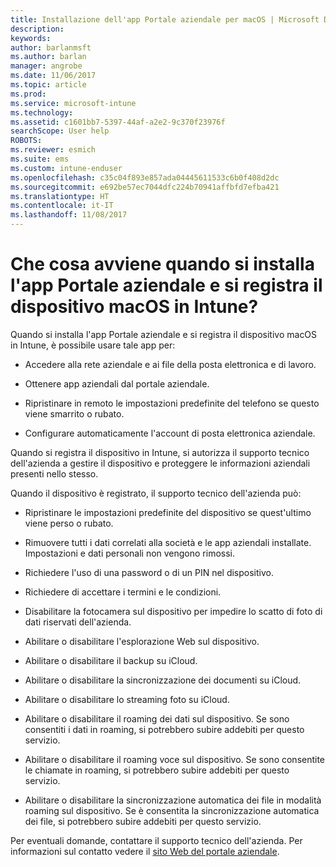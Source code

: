 ```yaml
---
title: Installazione dell'app Portale aziendale per macOS | Microsoft Docs
description: 
keywords: 
author: barlanmsft
ms.author: barlan
manager: angrobe
ms.date: 11/06/2017
ms.topic: article
ms.prod: 
ms.service: microsoft-intune
ms.technology: 
ms.assetid: c1601bb7-5397-44af-a2e2-9c370f23976f
searchScope: User help
ROBOTS: 
ms.reviewer: esmich
ms.suite: ems
ms.custom: intune-enduser
ms.openlocfilehash: c35c04f893e857ada04445611533c6b0f408d2dc
ms.sourcegitcommit: e692be57ec7044dfc224b70941affbfd7efba421
ms.translationtype: HT
ms.contentlocale: it-IT
ms.lasthandoff: 11/08/2017
---
```

# <a name="what-happens-if-you-install-the-company-portal-app-and-enroll-your-macos-device-in-intune"></a>Che cosa avviene quando si installa l'app Portale aziendale e si registra il dispositivo macOS in Intune?

Quando si installa l'app Portale aziendale e si registra il dispositivo macOS in Intune, è possibile usare tale app per:

-   Accedere alla rete aziendale e ai file della posta elettronica e di lavoro.

-   Ottenere app aziendali dal portale aziendale.

-   Ripristinare in remoto le impostazioni predefinite del telefono se questo viene smarrito o rubato.

-   Configurare automaticamente l'account di posta elettronica aziendale.

Quando si registra il dispositivo in Intune, si autorizza il supporto tecnico dell'azienda a gestire il dispositivo e proteggere le informazioni aziendali presenti nello stesso.

Quando il dispositivo è registrato, il supporto tecnico dell'azienda può:

-   Ripristinare le impostazioni predefinite del dispositivo se quest'ultimo viene perso o rubato.

-   Rimuovere tutti i dati correlati alla società e le app aziendali installate. Impostazioni e dati personali non vengono rimossi.

-   Richiedere l'uso di una password o di un PIN nel dispositivo.

-   Richiedere di accettare i termini e le condizioni.

-   Disabilitare la fotocamera sul dispositivo per impedire lo scatto di foto di dati riservati dell'azienda.

-   Abilitare o disabilitare l'esplorazione Web sul dispositivo.

-   Abilitare o disabilitare il backup su iCloud.

-   Abilitare o disabilitare la sincronizzazione dei documenti su iCloud.

-   Abilitare o disabilitare lo streaming foto su iCloud.

-   Abilitare o disabilitare il roaming dei dati sul dispositivo. Se sono consentiti i dati in roaming, si potrebbero subire addebiti per questo servizio.

-   Abilitare o disabilitare il roaming voce sul dispositivo. Se sono consentite le chiamate in roaming, si potrebbero subire addebiti per questo servizio.

-   Abilitare o disabilitare la sincronizzazione automatica dei file in modalità roaming sul dispositivo. Se è consentita la sincronizzazione automatica dei file, si potrebbero subire addebiti per questo servizio.

Per eventuali domande, contattare il supporto tecnico dell'azienda. Per informazioni sul contatto vedere il [sito Web del portale aziendale](https://portal.manage.microsoft.com).
